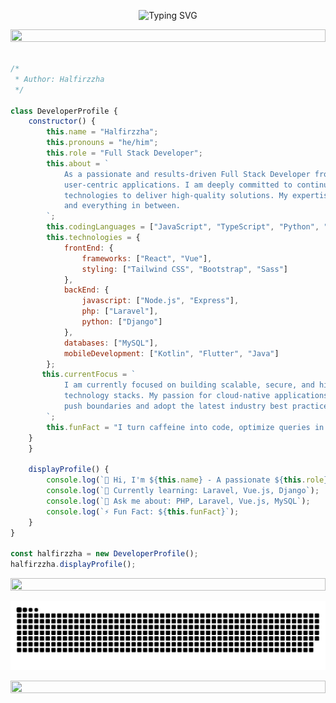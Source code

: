<p align="center">
  <img src="https://readme-typing-svg.herokuapp.com?font=Fira+Code&size=35&duration=500&pause=500&color=38BDAE&center=true&vCenter=true&width=600&lines=Hello%2C+I'm+Halfirzzha!;Welcome+to+my+Profile!;Full+Stack+Developer;Tech+Enthusiast;Open+Source+Contributor" alt="Typing SVG" />
</p>

<div align="center">
  <img src="https://i.imgur.com/dBaSKWF.gif" height="20" width="100%">
</div><br/>

```javascript
/*
 * Author: Halfirzzha
 */

class DeveloperProfile {
    constructor() {
        this.name = "Halfirzzha";
        this.pronouns = "he/him";
        this.role = "Full Stack Developer";
        this.about = `
            As a passionate and results-driven Full Stack Developer from Indonesia, I specialize in creating robust, scalable, and
            user-centric applications. I am deeply committed to continuous learning and keeping up with the ever-evolving 
            technologies to deliver high-quality solutions. My expertise spans from backend development to front-end design 
            and everything in between. 
        `;
        this.codingLanguages = ["JavaScript", "TypeScript", "Python", "PHP", "Java",];
        this.technologies = {
            frontEnd: {
                frameworks: ["React", "Vue"],
                styling: ["Tailwind CSS", "Bootstrap", "Sass"]
            },
            backEnd: {
                javascript: ["Node.js", "Express"],
                php: ["Laravel"],
                python: ["Django"]
            },
            databases: ["MySQL"],
            mobileDevelopment: ["Kotlin", "Flutter", "Java"]
        };
       this.currentFocus = `
            I am currently focused on building scalable, secure, and high-performance web applications using modern
            technology stacks. My passion for cloud-native applications, microservices, and automation drives me to 
            push boundaries and adopt the latest industry best practices.
        `;
        this.funFact = "I turn caffeine into code, optimize queries in my sleep, and I’m a big fan of clean code and automation!";
    }   
    }

    displayProfile() {
        console.log(`👋 Hi, I'm ${this.name} - A passionate ${this.role}!`);
        console.log(`🌱 Currently learning: Laravel, Vue.js, Django`);
        console.log(`💬 Ask me about: PHP, Laravel, Vue.js, MySQL`);
        console.log(`⚡ Fun Fact: ${this.funFact}`);
    }
}

const halfirzzha = new DeveloperProfile();
halfirzzha.displayProfile();

```

<div align="center">
  <img src="https://i.imgur.com/dBaSKWF.gif" height="20" width="100%">
</div>

<p align="center">
  <picture>
    <source media="(prefers-color-scheme: dark)" srcset="https://raw.githubusercontent.com/platane/platane/output/github-contribution-grid-snake-dark.svg">
    <source media="(prefers-color-scheme: light)" srcset="https://raw.githubusercontent.com/platane/platane/output/github-contribution-grid-snake.svg">
    <img alt="github contribution grid snake animation" src="https://raw.githubusercontent.com/platane/platane/output/github-contribution-grid-snake.svg">
  </picture>
</p>

<div align="center">
  <img src="https://i.imgur.com/dBaSKWF.gif" height="20" width="100%">
</div>
